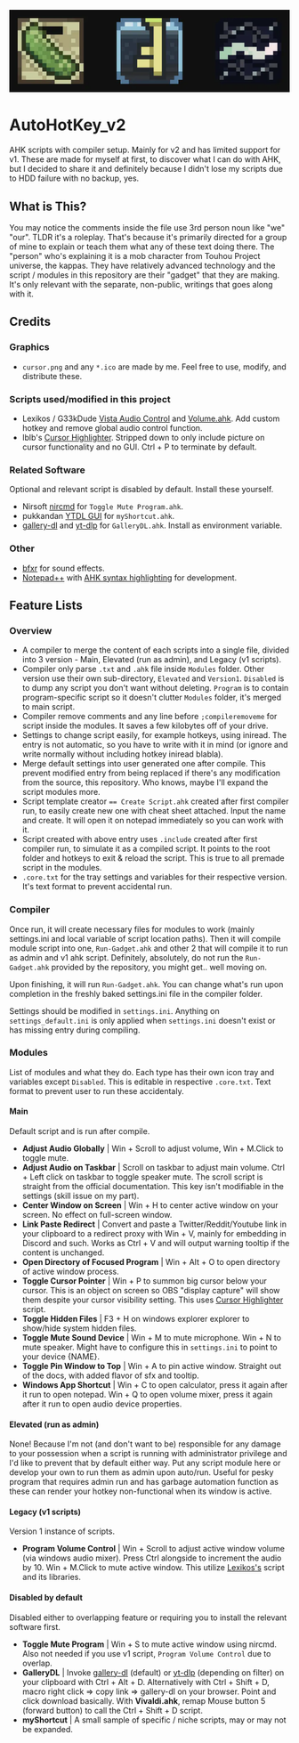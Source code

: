 ![Tray image](/tray-image.webp)
# AutoHotKey_v2
AHK scripts with compiler setup. Mainly for v2 and has limited support for v1. These are made for myself at first, to discover what I can do with AHK, but I decided to share it and definitely because I didn't lose my scripts due to HDD failure with no backup, yes.

## What is This?
You may notice the comments inside the file use 3rd person noun like "we" "our". TLDR it's a roleplay. That's because it's primarily directed for a group of mine to explain or teach them what any of these text doing there. The "person" who's explaining it is a mob character from Touhou Project universe, the kappas. They have relatively advanced technology and the script / modules in this repository are their "gadget" that they are making. It's only relevant with the separate, non-public, writings that goes along with it.

## Credits
### Graphics
- `cursor.png` and any `*.ico` are made by me. Feel free to use, modify, and distribute these.

### Scripts used/modified in this project
- Lexikos / G33kDude [Vista Audio Control](https://github.com/ahkscript/VistaAudio?tab=License-1-ov-file) and [Volume.ahk](https://gist.github.com/G33kDude/5b7ba418e685e52c3e6507e5c6972959). Add custom hotkey and remove global audio control function.
- lblb's [Cursor Highlighter](https://www.autohotkey.com/boards/viewtopic.php?f=6&t=78701). Stripped down to only include picture on cursor functionality and no GUI. Ctrl + P to terminate by default.

### Related Software
Optional and relevant script is disabled by default. Install these yourself.
- Nirsoft [nircmd](https://www.nirsoft.net/utils/nircmd.html) for `Toggle Mute Program.ahk`.
- pukkandan [YTDL GUI](https://github.com/pukkandan/YDL) for `myShortcut.ahk`.
- [gallery-dl](https://github.com/mikf/gallery-dl) and [yt-dlp](https://github.com/yt-dlp/yt-dlp) for `GalleryDL.ahk`. Install as environment variable.

### Other
- [bfxr](https://github.com/increpare/bfxr) for sound effects.
- [Notepad++](https://notepad-plus-plus.org) with [AHK syntax highlighting](https://github.com/jNizM/ahk_notepad-plus-plus) for development.

## Feature Lists
### Overview
- A compiler to merge the content of each scripts into a single file, divided into 3 version - Main, Elevated (run as admin), and Legacy (v1 scripts).
- Compiler only parse `.txt` and `.ahk` file inside `Modules` folder. Other version use their own sub-directory, `Elevated` and `Version1`. `Disabled` is to dump any script you don't want without deleting. `Program` is to contain program-specific script so it doesn't clutter `Modules` folder, it's merged to main script.
- Compiler remove comments and any line before `;compileremoveme` for script inside the modules. It saves a few kilobytes off of your drive.
- Settings to change script easily, for example hotkeys, using iniread. The entry is not automatic, so you have to write with it in mind (or ignore and write normally without including hotkey iniread blabla).
- Merge default settings into user generated one after compile. This prevent modified entry from being replaced if there's any modification from the source, this repository. Who knows, maybe I'll expand the script modules more.
- Script template creator `== Create Script.ahk` created after first compiler run, to easily create new one with cheat sheet attached. Input the name and create. It will open it on notepad immediately so you can work with it.
- Script created with above entry uses `.include` created after first compiler run, to simulate it as a compiled script. It points to the root folder and hotkeys to exit & reload the script. This is true to all premade script in the modules.
- `.core.txt` for the tray settings and variables for their respective version. It's text format to prevent accidental run.
### Compiler
Once run, it will create necessary files for modules to work (mainly settings.ini and local variable of script location paths). Then it will compile module script into one, `Run-Gadget.ahk` and other 2 that will compile it to run as admin and v1 ahk script. Definitely, absolutely, do not run the `Run-Gadget.ahk` provided by the repository, you might get.. well moving on.

Upon finishing, it will run `Run-Gadget.ahk`. You can change what's run upon completion in the freshly baked settings.ini file in the compiler folder.

Settings should be modified in `settings.ini`. Anything on `settings_default.ini` is only applied when `settings.ini` doesn't exist or has missing entry during compiling.

### Modules
List of modules and what they do. Each type has their own icon tray and variables except `Disabled`. This is editable in respective `.core.txt`. Text format to prevent user to run these accidentaly.

#### Main
Default script and is run after compile.
- **Adjust Audio Globally** | Win + Scroll to adjust volume, Win + M.Click to toggle mute. 
- **Adjust Audio on Taskbar** | Scroll on taskbar to adjust main volume. Ctrl + Left click on taskbar to toggle speaker mute. The scroll script is straight from the official documentation. This key isn't modifiable in the settings (skill issue on my part).
- **Center Window on Screen** | Win + H to center active window on your screen. No effect on full-screen window.
- **Link Paste Redirect** | Convert and paste a Twitter/Reddit/Youtube link in your clipboard to a redirect proxy with Win + V, mainly for embedding in Discord and such. Works as Ctrl + V and will output warning tooltip if the content is unchanged.
- **Open Directory of Focused Program** | Win + Alt + O to open directory of active window process.
- **Toggle Cursor Pointer** | Win + P to summon big cursor below your cursor. This is an object on screen so OBS "display capture" will show them despite your cursor visibility setting. This uses [Cursor Highlighter](https://www.autohotkey.com/boards/viewtopic.php?f=6&t=78701) script.
- **Toggle Hidden Files** | F3 + H on windows explorer explorer to show/hide system hidden files.
- **Toggle Mute Sound Device** | Win + M to mute microphone. Win + N to mute speaker. Might have to configure this in `settings.ini` to point to your device {NAME}.
- **Toggle Pin Window to Top** | Win + A to pin active window. Straight out of the docs, with added flavor of sfx and tooltip.
- **Windows App Shortcut** | Win + C to open calculator, press it again after it run to open notepad. Win + Q to open volume mixer, press it again after it run to open audio device properties.

#### Elevated (run as admin)
None! Because I'm not (and don't want to be) responsible for any damage to your possession when a script is running with administrator privilege and I'd like to prevent that by default either way. Put any script module here or develop your own to run them as admin upon auto/run. Useful for pesky program that requires admin run and has garbage automation function as these can render your hotkey non-functional when its window is active.

#### Legacy (v1 scripts)
Version 1 instance of scripts.
- **Program Volume Control** | Win + Scroll to adjust active window volume (via windows audio mixer). Press Ctrl alongside to increment the audio by 10. Win + M.Click to mute active window. This utilize [Lexikos's](https://gist.github.com/G33kDude/5b7ba418e685e52c3e6507e5c6972959) script and its libraries.

#### Disabled by default
Disabled either to overlapping feature or requiring you to install the relevant software first.
- **Toggle Mute Program** | Win + S to mute active window using nircmd. Also not needed if you use v1 script, `Program Volume Control` due to overlap.
- **GalleryDL** | Invoke [gallery-dl](https://github.com/mikf/gallery-dl) (default) or [yt-dlp](https://github.com/yt-dlp/yt-dlp) (depending on filter) on your clipboard with Ctrl + Alt + D. Alternatively with Ctrl + Shift + D, macro right click => copy link => gallery-dl on your browser. Point and click download basically. With **Vivaldi.ahk**, remap Mouse button 5 (forward button) to call the Ctrl + Shift + D script.
- **myShortcut** | A small sample of specific / niche scripts, may or may not be expanded.